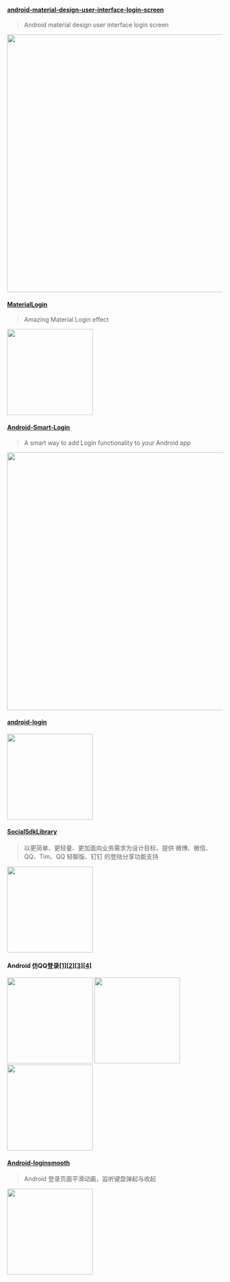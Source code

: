 #### [android-material-design-user-interface-login-screen](https://github.com/androidcss/android-material-design-user-interface-login-screen)  

> Android material design user interface login screen

<img src="https://camo.githubusercontent.com/1364043045b35577ebf70453469272df4cc5c2b6/687474703a2f2f616e64726f69646373732e636f6d2f77702d636f6e74656e742f75706c6f6164732f323031362f30332f616e64726f69642d6d6174657269616c2d64657369676e2d6c6f67696e2d73637265656e2d373330783431302e6a7067" width="600px" height="auto"/>

#### [MaterialLogin](https://github.com/fanrunqi/MaterialLogin)

> Amazing Material Login effect

<img src="https://raw.githubusercontent.com/fanrunqi/MaterialLogin/master/screenshots/a.gif" width="200px" height="auto"/>

#### [Android-Smart-Login](https://github.com/CodelightStudios/Android-Smart-Login)

> A smart way to add Login functionality to your Android app

<img src="https://raw.githubusercontent.com/CodelightStudios/Android-Smart-Login/master/Screenshots/Info_new.png" width="600px" height="auto"/>

#### [android-login](https://github.com/vpaliy/android-login)

<img src="https://github.com/vpaliyX/LoginConcept/raw/master/art/final_resized.gif" width="200px" height="auto"/>

#### [SocialSdkLibrary](https://github.com/chendongMarch/SocialSdkLibrary)

> 以更简单、更轻量、更加面向业务需求为设计目标，提供 微博、微信、QQ、Tim、QQ 轻聊版、钉钉 的登陆分享功能支持

<img src="https://camo.githubusercontent.com/e54c5f2f3276e8d3434f2c6fcbbfade0db70ccff/687474703a2f2f63646e312e73686f776a6f792e636f6d2f73686f702f696d616765732f32303138303832382f4d4c493159514746514c5a42524f33564b483655313533353433323734343031332e706e67" width="200px" height="auto"/>

#### Android 仿QQ登录[[1]](https://blog.csdn.net/longxuanzhigu/article/details/82999682)[[2]](https://blog.csdn.net/qq_20451879/article/details/75221036)[[3]](https://blog.csdn.net/qq_38766992/article/details/80456225)[[4]](https://www.jianshu.com/p/2bfe1bb94b2f)
<img src="https://img-blog.csdn.net/20181010164751679?watermark/2/text/aHR0cHM6Ly9ibG9nLmNzZG4ubmV0L2xvbmd4dWFuemhpZ3U=/font/5a6L5L2T/fontsize/400/fill/I0JBQkFCMA==/dissolve/70" width="200px" height="auto"/>
<img src="https://img-blog.csdn.net/20170717111009671?watermark/2/text/aHR0cDovL2Jsb2cuY3Nkbi5uZXQvcXFfMjA0NTE4Nzk=/font/5a6L5L2T/fontsize/400/fill/I0JBQkFCMA==/dissolve/70/gravity/SouthEast" width="200px" height="auto"/>
<img src="https://img-blog.csdn.net/20180525200645982?watermark/2/text/aHR0cHM6Ly9ibG9nLmNzZG4ubmV0L3FxXzM4NzY2OTky/font/5a6L5L2T/fontsize/400/fill/I0JBQkFCMA==/dissolve/70" width="200px" height="auto"/>

#### [Android-loginsmooth](https://github.com/wenzhihao123/Android-loginsmooth-master)

> Android 登录页面平滑动画，监听键盘弹起与收起

<img src="https://github.com/wenzhihao123/Android-loginsmooth-master/raw/master/gif/index.gif" width="200px" height="auto"/>


